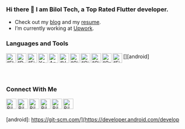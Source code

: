 ### Hi there 👋 I am Bilol Tech, a Top Rated Flutter developer.
- Check out my [blog](https://t.me/bilol_tech) and my [resume](https://docs.google.com/document/d/1lk2HEZA67CBesZIwwoOtgaV9HsBXm2y4gzMDm9LYJ0U/edit?usp=sharing).
- I’m currently working at [Upwork](https://www.upwork.com/freelancers/~01e41cbde7864872c2).
<!-- - All of my projects are available at [my portfolio website](https://samabdullaev.vercel.app/). -->

### Languages and Tools

[<img align="left" alt=“Flutter” width="26px" src="https://www.vectorlogo.zone/logos/flutterio/flutterio-icon.svg" />][flutter]
[<img align="left" alt=“Dart” width="26px" src="https://www.vectorlogo.zone/logos/dartlang/dartlang-icon.svg" />][dart]
[<img align="left" alt=“Firebase” width="26px" src="https://www.vectorlogo.zone/logos/firebase/firebase-icon.svg" />][firebase]
[<img align="left" alt="Xcode" width="26px" src="https://www.vectorlogo.zone/logos/apple_xcode/apple_xcode-icon.svg" />][xcode]
[<img align="left" alt="Android Studio" width="26px" src="https://www.vectorlogo.zone/logos/android/android-icon.svg" />][android]
[<img align="left" alt=“VSCode” width="26px" src="https://www.vectorlogo.zone/logos/visualstudio_code/visualstudio_code-icon.svg" />][vscode]
[<img align="left" alt=“GitHub” width="26px" src="https://www.vectorlogo.zone/logos/github/github-icon.svg" />][github]
[<img align="left" alt=“Git” width="26px" src="https://www.vectorlogo.zone/logos/git-scm/git-scm-icon.svg" />][git]
[<img align="left" alt=“GitLab” width="26px" src="https://www.vectorlogo.zone/logos/gitlab/gitlab-icon.svg" />][gitlab]
[<img align="left" alt=“GraphQL” width="26px" src="https://www.vectorlogo.zone/logos/graphql/graphql-icon.svg" />][graphql]
[<img align="left" alt=“Figma” width="26px" src="https://www.vectorlogo.zone/logos/figma/figma-icon.svg" />][figma]


<br />
<br />

### Connect With Me

[<img align="left" alt="Bilol Tech | LinkedIn" width="28px" src="https://www.vectorlogo.zone/logos/linkedin/linkedin-tile.svg" />][linkedin]
[<img align="left" alt="Bilol Tech | Instagram" width="28px" src="https://www.vectorlogo.zone/logos/instagram/instagram-tile.svg" />][instagram]
[<img align="left" alt="Bilol Tech | Website" width="28px" src="https://www.vectorlogo.zone/logos/upwork/upwork-tile.svg" />][upwork]
[<img align="left" alt="Bilol Tech | Website" width="28px" src="https://www.vectorlogo.zone/logos/telegram/telegram-tile.svg" />][telegram]
[<img align="left" alt="Bilol Tech | YouTube" width="28px" src="https://www.vectorlogo.zone/logos/youtube/youtube-tile.svg" />][youtube]
[<img align="left" alt="Bilol Tech | Gmail" width="28px" src="https://www.vectorlogo.zone/logos/gmail/gmail-tile.svg" />][mail]


<br />
<br />


[telegram]: http://t.me/bilol_tech
[mail]: mailto:biloltechh@gmail.com
[upwork]: https://www.upwork.com/freelancers/~01e41cbde7864872c2
[youtube]: https://www.youtube.com/@bilol_tech
[linkedin]: https://www.linkedin.com/in/bilol-tech/
[instagram]: https://www.instagram.com/bilol_tech
[flutter]: https://flutter.dev
[dart]: https://dart.dev
[vscode]: https://code.visualstudio.com
[firebase]: https://firebase.google.com
[github]: https://github.com/
[gitlab]: https://about.gitlab.com/
[graphql]: https://graphql.org/
[figma]: https://www.figma.com/
[git]: https://git-scm.com/
[xcode]: https://developer.apple.com/documentation/xcode
[android]: https://git-scm.com/](https://developer.android.com/develop
